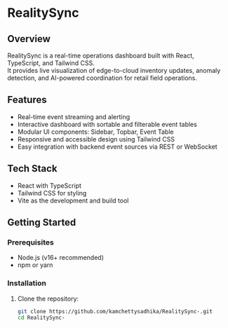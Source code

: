  # RealitySync

## Overview

RealitySync is a real-time operations dashboard built with React, TypeScript, and Tailwind CSS.  
It provides live visualization of edge-to-cloud inventory updates, anomaly detection, and AI-powered coordination for retail field operations.

## Features

- Real-time event streaming and alerting
- Interactive dashboard with sortable and filterable event tables
- Modular UI components: Sidebar, Topbar, Event Table
- Responsive and accessible design using Tailwind CSS
- Easy integration with backend event sources via REST or WebSocket

## Tech Stack

- React with TypeScript
- Tailwind CSS for styling
- Vite as the development and build tool

## Getting Started

### Prerequisites

- Node.js (v16+ recommended)
- npm or yarn

### Installation

1. Clone the repository:

   ```bash
   git clone https://github.com/kamchettysadhika/RealitySync-.git
   cd RealitySync-
